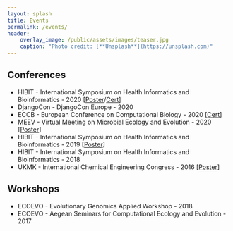 ```yaml
---
layout: splash
title: Events
permalink: /events/
header:
    overlay_image: /public/assets/images/teaser.jpg
    caption: "Photo credit: [**Unsplash**](https://unsplash.com)"
---
```


## Conferences

- HIBIT - International Symposium on Health Informatics and Bioinformatics - 2020 [[Poster](/public/posters/HIBIT2020_Poster.jpg)/[Cert](/public/certificates/HIBIT2020_Certificate_of_attendance.png)]
- DjangoCon - DjangoCon Europe - 2020
- ECCB - European Conference on Computational Biology - 2020 [[Cert](/public/certificates/ECCB2020_Certificate_of_attendance.pdf)]
- MEEV - Virtual Meeting on Microbial Ecology and Evolution - 2020 [[Poster](/public/posters/MEEV2020_Poster.jpg)]
- HIBIT - International Symposium on Health Informatics and Bioinformatics - 2019 [[Poster](/public/posters/HIBIT2019_Poster.jpg)]
- HIBIT - International Symposium on Health Informatics and Bioinformatics - 2018
- UKMK - International Chemical Engineering Congress - 2016 [[Poster](/public/posters/UKMK2016_Poster.jpg)]

## Workshops

- ECOEVO - Evolutionary Genomics Applied Workshop - 2018
- ECOEVO - Aegean Seminars for Computational Ecology and Evolution - 2017
